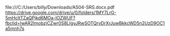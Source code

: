 file:///C:/Users/billy/Downloads/AS04-SRS.docx.pdf
https://drive.google.com/drive/u/0/folders/1MY7LrG-5mHcItTZaQPjkd6MOa-lOZWUF?fbclid=IwAR2lmobzjCZwr0S8LIgyJRwSOTQrvDrXrJuwBkkcWD5n2UzD9OC1a5mnh7s